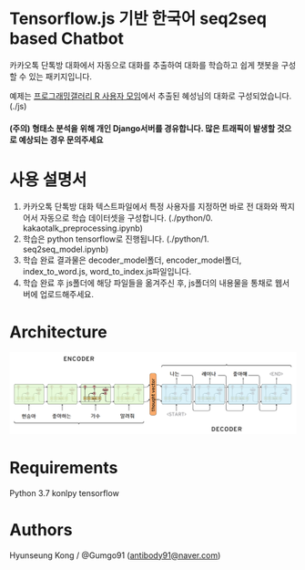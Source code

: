 # Tensorflow.js 기반 한국어 seq2seq based Chatbot
카카오톡 단톡방 대화에서 자동으로 대화를 추출하여 대화를 학습하고 쉽게 챗봇을 구성할 수 있는 패키지입니다.

예제는 [프로그래밍갤러리 R 사용자 모임](https://open.kakao.com/o/gucyTGFb)에서 추출된 혜성님의 대화로 구성되었습니다.(./js)

#### (주의) 형태소 분석을 위해 개인 Django서버를 경유합니다. 많은 트래픽이 발생할 것으로 예상되는 경우 문의주세요


# 사용 설명서

1. 카카오톡 단톡방 대화 텍스트파일에서 특정 사용자를 지정하면 바로 전 대화와 짝지어서 자동으로 학습 데이터셋을 구성합니다. (./python/0. kakaotalk_preprocessing.ipynb)
2. 학습은 python tensorflow로 진행됩니다. (./python/1. seq2seq_model.ipynb)
3. 학습 완료 결과물은 decoder_model폴더, encoder_model폴더, index_to_word.js, word_to_index.js파일입니다.
4. 학습 완료 후 js폴더에 해당 파일들을 옮겨주신 후, js폴더의 내용물을 통채로 웹서버에 업로드해주세요.

# Architecture
![images](images/lstm.png) 

# Requirements
Python 3.7
konlpy
tensorflow

# Authors
Hyunseung Kong / @Gumgo91 (antibody91@naver.com)

